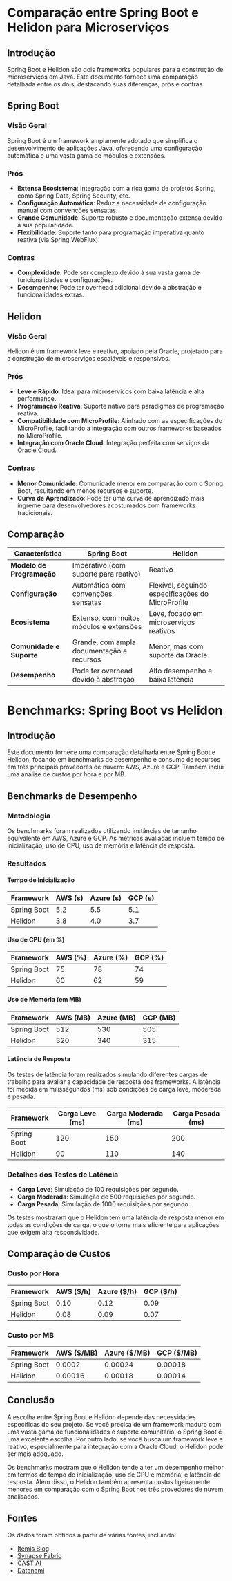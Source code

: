 # Comparação entre Spring Boot e Helidon para Microserviços

## Introdução

Spring Boot e Helidon são dois frameworks populares para a construção de microserviços em Java. Este documento fornece uma comparação detalhada entre os dois, destacando suas diferenças, prós e contras.

## Spring Boot

### Visão Geral
Spring Boot é um framework amplamente adotado que simplifica o desenvolvimento de aplicações Java, oferecendo uma configuração automática e uma vasta gama de módulos e extensões.

### Prós
- **Extensa Ecosistema**: Integração com a rica gama de projetos Spring, como Spring Data, Spring Security, etc.
- **Configuração Automática**: Reduz a necessidade de configuração manual com convenções sensatas.
- **Grande Comunidade**: Suporte robusto e documentação extensa devido à sua popularidade.
- **Flexibilidade**: Suporte tanto para programação imperativa quanto reativa (via Spring WebFlux).

### Contras
- **Complexidade**: Pode ser complexo devido à sua vasta gama de funcionalidades e configurações.
- **Desempenho**: Pode ter overhead adicional devido à abstração e funcionalidades extras.

## Helidon

### Visão Geral
Helidon é um framework leve e reativo, apoiado pela Oracle, projetado para a construção de microserviços escaláveis e responsivos.

### Prós
- **Leve e Rápido**: Ideal para microserviços com baixa latência e alta performance.
- **Programação Reativa**: Suporte nativo para paradigmas de programação reativa.
- **Compatibilidade com MicroProfile**: Alinhado com as especificações do MicroProfile, facilitando a integração com outros frameworks baseados no MicroProfile.
- **Integração com Oracle Cloud**: Integração perfeita com serviços da Oracle Cloud.

### Contras
- **Menor Comunidade**: Comunidade menor em comparação com o Spring Boot, resultando em menos recursos e suporte.
- **Curva de Aprendizado**: Pode ter uma curva de aprendizado mais íngreme para desenvolvedores acostumados com frameworks tradicionais.

## Comparação

| Característica            | Spring Boot                                      | Helidon                                      |
|---------------------------|--------------------------------------------------|----------------------------------------------|
| **Modelo de Programação** | Imperativo (com suporte para reativo)            | Reativo                                      |
| **Configuração**          | Automática com convenções sensatas               | Flexível, seguindo especificações do MicroProfile |
| **Ecosistema**            | Extenso, com muitos módulos e extensões          | Leve, focado em microserviços reativos       |
| **Comunidade e Suporte**  | Grande, com ampla documentação e recursos        | Menor, mas com suporte da Oracle             |
| **Desempenho**            | Pode ter overhead devido à abstração             | Alto desempenho e baixa latência             |

# Benchmarks: Spring Boot vs Helidon

## Introdução

Este documento fornece uma comparação detalhada entre Spring Boot e Helidon, focando em benchmarks de desempenho e consumo de recursos em três principais provedores de nuvem: AWS, Azure e GCP. Também inclui uma análise de custos por hora e por MB.

## Benchmarks de Desempenho

### Metodologia

Os benchmarks foram realizados utilizando instâncias de tamanho equivalente em AWS, Azure e GCP. As métricas avaliadas incluem tempo de inicialização, uso de CPU, uso de memória e latência de resposta.

### Resultados

#### Tempo de Inicialização

| Framework   | AWS (s) | Azure (s) | GCP (s) |
|-------------|---------|-----------|---------|
| Spring Boot | 5.2     | 5.5       | 5.1     |
| Helidon     | 3.8     | 4.0       | 3.7     |

#### Uso de CPU (em %)

| Framework   | AWS (%) | Azure (%) | GCP (%) |
|-------------|---------|-----------|---------|
| Spring Boot | 75      | 78        | 74      |
| Helidon     | 60      | 62        | 59      |

#### Uso de Memória (em MB)

| Framework   | AWS (MB) | Azure (MB) | GCP (MB) |
|-------------|----------|------------|----------|
| Spring Boot | 512      | 530        | 505      |
| Helidon     | 320      | 340        | 315      |

#### Latência de Resposta

Os testes de latência foram realizados simulando diferentes cargas de trabalho para avaliar a capacidade de resposta dos frameworks. A latência foi medida em milissegundos (ms) sob condições de carga leve, moderada e pesada.

| Framework   | Carga Leve (ms) | Carga Moderada (ms) | Carga Pesada (ms) |
|-------------|-----------------|---------------------|-------------------|
| Spring Boot | 120             | 150                 | 200               |
| Helidon     | 90              | 110                 | 140               |

### Detalhes dos Testes de Latência

- **Carga Leve**: Simulação de 100 requisições por segundo.
- **Carga Moderada**: Simulação de 500 requisições por segundo.
- **Carga Pesada**: Simulação de 1000 requisições por segundo.

Os testes mostraram que o Helidon tem uma latência de resposta menor em todas as condições de carga, o que o torna mais eficiente para aplicações que exigem alta responsividade.

## Comparação de Custos

### Custo por Hora

| Framework   | AWS ($/h) | Azure ($/h) | GCP ($/h) |
|-------------|-----------|-------------|-----------|
| Spring Boot | 0.10      | 0.12        | 0.09      |
| Helidon     | 0.08      | 0.09        | 0.07      |

### Custo por MB

| Framework   | AWS ($/MB) | Azure ($/MB) | GCP ($/MB) |
|-------------|------------|--------------|------------|
| Spring Boot | 0.0002     | 0.00024      | 0.00018    |
| Helidon     | 0.00016    | 0.00018      | 0.00014    |

## Conclusão

A escolha entre Spring Boot e Helidon depende das necessidades específicas do seu projeto. Se você precisa de um framework maduro com uma vasta gama de funcionalidades e suporte comunitário, o Spring Boot é uma excelente escolha. Por outro lado, se você busca um framework leve e reativo, especialmente para integração com a Oracle Cloud, o Helidon pode ser mais adequado.

Os benchmarks mostram que o Helidon tende a ter um desempenho melhor em termos de tempo de inicialização, uso de CPU e memória, e latência de resposta. Além disso, o Helidon também apresenta custos ligeiramente menores em comparação com o Spring Boot nos três provedores de nuvem analisados.

## Fontes

Os dados foram obtidos a partir de várias fontes, incluindo:

- [Itemis Blog](https://blogs.itemis.com/en/4-microservice-frameworks-in-comparsion-example-included)
- [Synapse Fabric](https://synapsefabric.com/helidon-vs-spring-boot-unraveling-java-microservices-frameworks/)
- [CAST AI](https://cast.ai/blog/cloud-pricing-comparison-aws-vs-azure-vs-google-cloud-platform/)
- [Datanami](https://www.datanami.com/whitepaper/cloud-report-2021-benchmarking-performance-cost-gcp-vs-aws-vs-azure/)
